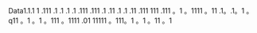 Data1.1.1
1
.111
.1
.1
.1
.1
.111
.111
.1
.11
.1
.1
.11
.111
111
.111
。1
。1111
。11
.1。.1。1
。q11
。1
。1
。111
。1111
.01
11111
。111。1
。1
。11
。1
